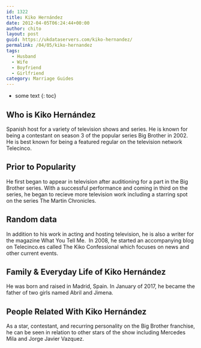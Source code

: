 ```yaml
---
id: 1322
title: Kiko Hernández
date: 2012-04-05T06:24:44+00:00
author: chito
layout: post
guid: https://ukdataservers.com/kiko-hernandez/
permalink: /04/05/kiko-hernandez
tags:
  - Husband
  - Wife
  - Boyfriend
  - Girlfriend
category: Marriage Guides
---
```


* some text
{: toc}
          
          
## Who is  Kiko Hernández
                  
                  
                  
Spanish host for a variety of television shows and series. He is known for being a contestant on season 3 of the popular series Big Brother in 2002. He is best known for being a featured regular on the television network Telecinco. 
                  
                
                
                
## Prior to Popularity 
                  
                  
                  
He first began to appear in television after auditioning for a part in the Big Brother series. With a successful performance and coming in third on the series, he began to recieve more television work including a starring spot on the series The Martin Chronicles. 
                  
                
                
                
## Random data 
                  
                  
                  
In addition to his work in acting and hosting television, he is also a writer for the magazine What You Tell Me.  In 2008, he started an accompanying blog on Telecinco.es called The Kiko Confessional which focuses on news and other current events. 
                  
                
                
                
## Family & Everyday Life of Kiko Hernández
                  
                  
                  
He was born and raised in Madrid, Spain. In January of 2017, he became the father of two girls named Abril and Jimena. 
                  
                
                
                
## People Related With  Kiko Hernández
                  
                  
                  
As a star, contestant, and recurring personality on the Big Brother franchise, he can be seen in relation to other stars of the show including Mercedes Mila and Jorge Javier Vazquez. 
                  
                
              
            
          
          
          
    
    
  

